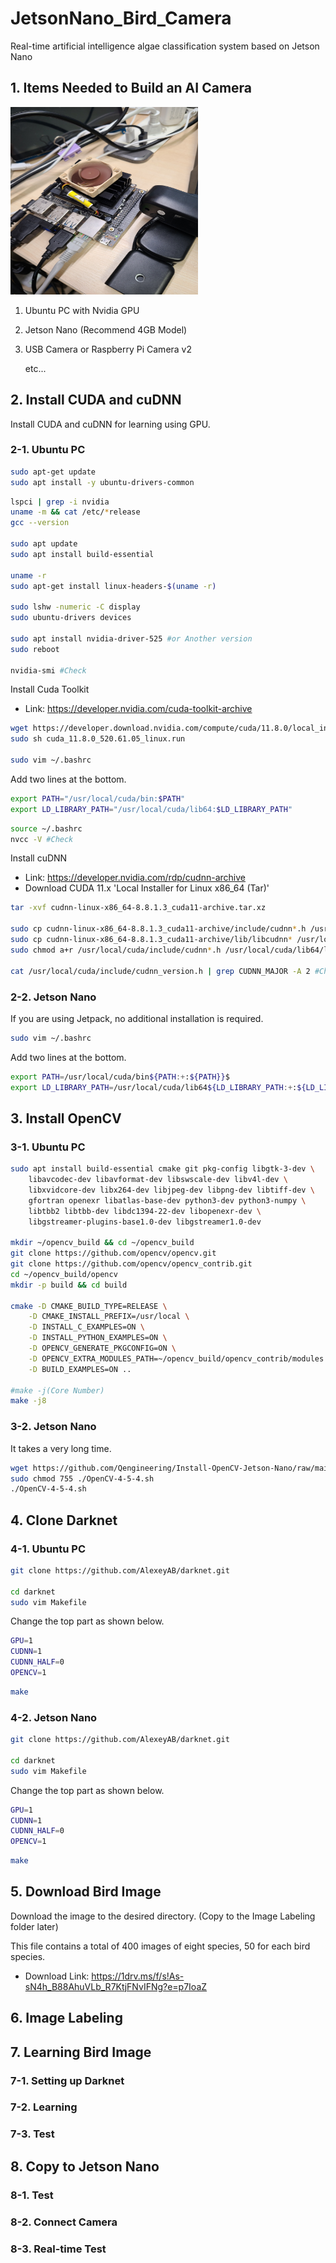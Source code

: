 # JetsonNano_Bird_Camera
Real-time artificial intelligence algae classification system based on Jetson Nano

## 1. Items Needed to Build an AI Camera
<img src = "/img/JetsonNano+Camera.jpg" width="300" height="300">

1. Ubuntu PC with Nvidia GPU
2. Jetson Nano (Recommend 4GB Model)
3. USB Camera or Raspberry Pi Camera v2
   
   etc...

## 2. Install CUDA and cuDNN
Install CUDA and cuDNN for learning using GPU.

### 2-1. Ubuntu PC
```bash
sudo apt-get update
sudo apt install -y ubuntu-drivers-common
```
```bash
lspci | grep -i nvidia
uname -m && cat /etc/*release
gcc --version

sudo apt update
sudo apt install build-essential

uname -r
sudo apt-get install linux-headers-$(uname -r)

sudo lshw -numeric -C display
sudo ubuntu-drivers devices

sudo apt install nvidia-driver-525 #or Another version
sudo reboot

nvidia-smi #Check
```
Install Cuda Toolkit 
* Link: https://developer.nvidia.com/cuda-toolkit-archive

```bash
wget https://developer.download.nvidia.com/compute/cuda/11.8.0/local_installers/cuda_11.8.0_520.61.05_linux.run
sudo sh cuda_11.8.0_520.61.05_linux.run

sudo vim ~/.bashrc
```
Add two lines at the bottom.
```bash
export PATH="/usr/local/cuda/bin:$PATH"
export LD_LIBRARY_PATH="/usr/local/cuda/lib64:$LD_LIBRARY_PATH"
```
```bash
source ~/.bashrc
nvcc -V #Check
```
Install cuDNN
* Link: https://developer.nvidia.com/rdp/cudnn-archive
* Download CUDA 11.x 'Local Installer for Linux x86_64 (Tar)'
```bash
tar -xvf cudnn-linux-x86_64-8.8.1.3_cuda11-archive.tar.xz

sudo cp cudnn-linux-x86_64-8.8.1.3_cuda11-archive/include/cudnn*.h /usr/local/cuda/include
sudo cp cudnn-linux-x86_64-8.8.1.3_cuda11-archive/lib/libcudnn* /usr/local/cuda/lib64
sudo chmod a+r /usr/local/cuda/include/cudnn*.h /usr/local/cuda/lib64/libcudnn*

cat /usr/local/cuda/include/cudnn_version.h | grep CUDNN_MAJOR -A 2 #Check
```

### 2-2. Jetson Nano
If you are using Jetpack, no additional installation is required.
```bash
sudo vim ~/.bashrc
```
Add two lines at the bottom.
```bash
export PATH=/usr/local/cuda/bin${PATH:+:${PATH}}$ 
export LD_LIBRARY_PATH=/usr/local/cuda/lib64${LD_LIBRARY_PATH:+:${LD_LIBRARY_PATH}}
```

## 3. Install OpenCV

### 3-1. Ubuntu PC
```bash
sudo apt install build-essential cmake git pkg-config libgtk-3-dev \
    libavcodec-dev libavformat-dev libswscale-dev libv4l-dev \
    libxvidcore-dev libx264-dev libjpeg-dev libpng-dev libtiff-dev \
    gfortran openexr libatlas-base-dev python3-dev python3-numpy \
    libtbb2 libtbb-dev libdc1394-22-dev libopenexr-dev \
    libgstreamer-plugins-base1.0-dev libgstreamer1.0-dev

mkdir ~/opencv_build && cd ~/opencv_build
git clone https://github.com/opencv/opencv.git
git clone https://github.com/opencv/opencv_contrib.git
cd ~/opencv_build/opencv
mkdir -p build && cd build

cmake -D CMAKE_BUILD_TYPE=RELEASE \
    -D CMAKE_INSTALL_PREFIX=/usr/local \
    -D INSTALL_C_EXAMPLES=ON \
    -D INSTALL_PYTHON_EXAMPLES=ON \
    -D OPENCV_GENERATE_PKGCONFIG=ON \
    -D OPENCV_EXTRA_MODULES_PATH=~/opencv_build/opencv_contrib/modules \
    -D BUILD_EXAMPLES=ON ..

#make -j(Core Number)
make -j8
```

### 3-2. Jetson Nano
It takes a very long time.

```bash
wget https://github.com/Qengineering/Install-OpenCV-Jetson-Nano/raw/main/OpenCV-4-5-4.sh
sudo chmod 755 ./OpenCV-4-5-4.sh
./OpenCV-4-5-4.sh
```


## 4. Clone Darknet

### 4-1. Ubuntu PC
```bash
git clone https://github.com/AlexeyAB/darknet.git

cd darknet
sudo vim Makefile
```
Change the top part as shown below.
```bash
GPU=1
CUDNN=1
CUDNN_HALF=0
OPENCV=1
```
```bash
make
```

### 4-2. Jetson Nano
```bash
git clone https://github.com/AlexeyAB/darknet.git

cd darknet
sudo vim Makefile
```
Change the top part as shown below.
```bash
GPU=1
CUDNN=1
CUDNN_HALF=0
OPENCV=1
```
```bash
make
```

## 5. Download Bird Image
Download the image to the desired directory. (Copy to the Image Labeling folder later)

This file contains a total of 400 images of eight species, 50 for each bird species.

* Download Link: https://1drv.ms/f/s!As-sN4h_B88AhuVLb_R7KtjFNvIFNg?e=p7IoaZ

## 6. Image Labeling

## 7. Learning Bird Image


### 7-1. Setting up Darknet

### 7-2. Learning

### 7-3. Test

## 8. Copy to Jetson Nano

### 8-1. Test

### 8-2. Connect Camera

### 8-3. Real-time Test
